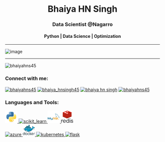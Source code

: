 <h1 align="center">Bhaiya HN Singh</h1>
<h3 align="center">Data Scientist @Nagarro</h3>

<h4 align="center">Python | Data Science | Optimization</h4>

---

![image](https://user-images.githubusercontent.com/72096831/125183675-1a29f200-e236-11eb-8b50-97fd38927002.png)

---

<!-- 
<p align="center">
  <img src="https://github.com/Bhaiyahns45/Bhaiyahns45/blob/e8681c2b3c7105a4f0ffa098f2355620f2f2d1a6/Ai_gif.gif" alt="animated" />
</p>

<h4 align="center"> Artificial Intelligence </h4> -->


<p align="left"> <img src="https://komarev.com/ghpvc/?username=bhaiyahns45&label=Profile%20views&color=0e75b6&style=flat" alt="bhaiyahns45" /> </p>



<h3 align="left">Connect with me:</h3>
<p align="left">
<a href="https://linkedin.com/in/bhaiyahns45" target="blank"><img align="center" src="https://raw.githubusercontent.com/rahuldkjain/github-profile-readme-generator/master/src/images/icons/Social/linked-in-alt.svg" alt="bhaiyahns45" height="30" width="40" /></a>
<a href="https://instagram.com/bhaiya_hnsingh45" target="blank"><img align="center" src="https://raw.githubusercontent.com/rahuldkjain/github-profile-readme-generator/master/src/images/icons/Social/instagram.svg" alt="bhaiya_hnsingh45" height="30" width="40" /></a>
<a href="https://www.youtube.com/channel/UCqNDrttqajD59JbHwVVmaUw" target="blank"><img align="center" src="https://raw.githubusercontent.com/rahuldkjain/github-profile-readme-generator/master/src/images/icons/Social/youtube.svg" alt="bhaiya hn singh" height="30" width="40" /></a>
<a href="https://www.hackerrank.com/bhaiyahns45" target="blank"><img align="center" src="https://raw.githubusercontent.com/rahuldkjain/github-profile-readme-generator/master/src/images/icons/Social/hackerrank.svg" alt="bhaiyahns45" height="30" width="40" /></a>
</p>





<h3 align="left">Languages and Tools:</h3>
<p align="left"> 
  <a href="https://www.python.org" target="_blank"> <img src="https://raw.githubusercontent.com/devicons/devicon/master/icons/python/python-original.svg" alt="python" width="40" height="40"/> </a>
   <a href="https://scikit-learn.org/" target="_blank"> <img src="https://upload.wikimedia.org/wikipedia/commons/0/05/Scikit_learn_logo_small.svg" alt="scikit_learn" width="40" height="40"/> </a>
 <a href="https://www.mysql.com/" target="_blank"> <img src="https://raw.githubusercontent.com/devicons/devicon/master/icons/mysql/mysql-original-wordmark.svg" alt="mysql" width="40" height="40"/> </a>
  </a> <a href="https://redis.io" target="_blank" rel="noreferrer"> <img src="https://raw.githubusercontent.com/devicons/devicon/master/icons/redis/redis-original-wordmark.svg" alt="redis" width="40" height="40"/> </a> <br>
  <a href="https://azure.microsoft.com/en-in/" target="_blank" rel="noreferrer"> <img src="https://www.vectorlogo.zone/logos/microsoft_azure/microsoft_azure-icon.svg" alt="azure" width="40" height="40"/> </a>
  <a href="https://www.docker.com/" target="_blank"> <img src="https://raw.githubusercontent.com/devicons/devicon/master/icons/docker/docker-original-wordmark.svg" alt="docker" width="40" height="40"/> </a> 
  <a href="https://kubernetes.io" target="_blank" rel="noreferrer"> <img src="https://www.vectorlogo.zone/logos/kubernetes/kubernetes-icon.svg" alt="kubernetes" width="40" height="40"/> </a> 
  <a href="https://flask.palletsprojects.com/" target="_blank"> <img src="https://www.vectorlogo.zone/logos/pocoo_flask/pocoo_flask-icon.svg" alt="flask" width="40" height="40"/> </a> </p>

